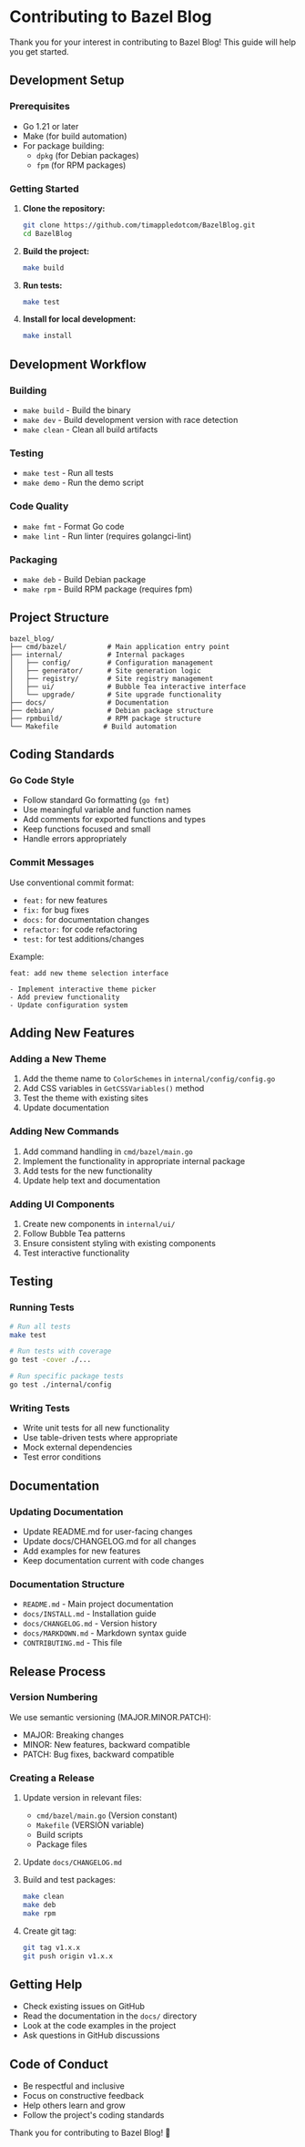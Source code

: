 # Contributing to Bazel Blog

Thank you for your interest in contributing to Bazel Blog! This guide will help you get started.

## Development Setup

### Prerequisites

- Go 1.21 or later
- Make (for build automation)
- For package building:
  - `dpkg` (for Debian packages)
  - `fpm` (for RPM packages)

### Getting Started

1. **Clone the repository:**
   ```bash
   git clone https://github.com/timappledotcom/BazelBlog.git
   cd BazelBlog
   ```

2. **Build the project:**
   ```bash
   make build
   ```

3. **Run tests:**
   ```bash
   make test
   ```

4. **Install for local development:**
   ```bash
   make install
   ```

## Development Workflow

### Building

- `make build` - Build the binary
- `make dev` - Build development version with race detection
- `make clean` - Clean all build artifacts

### Testing

- `make test` - Run all tests
- `make demo` - Run the demo script

### Code Quality

- `make fmt` - Format Go code
- `make lint` - Run linter (requires golangci-lint)

### Packaging

- `make deb` - Build Debian package
- `make rpm` - Build RPM package (requires fpm)

## Project Structure

```
bazel_blog/
├── cmd/bazel/          # Main application entry point
├── internal/           # Internal packages
│   ├── config/         # Configuration management
│   ├── generator/      # Site generation logic
│   ├── registry/       # Site registry management
│   ├── ui/             # Bubble Tea interactive interface
│   └── upgrade/        # Site upgrade functionality
├── docs/               # Documentation
├── debian/             # Debian package structure
├── rpmbuild/           # RPM package structure
└── Makefile           # Build automation
```

## Coding Standards

### Go Code Style

- Follow standard Go formatting (`go fmt`)
- Use meaningful variable and function names
- Add comments for exported functions and types
- Keep functions focused and small
- Handle errors appropriately

### Commit Messages

Use conventional commit format:
- `feat:` for new features
- `fix:` for bug fixes
- `docs:` for documentation changes
- `refactor:` for code refactoring
- `test:` for test additions/changes

Example:
```
feat: add new theme selection interface

- Implement interactive theme picker
- Add preview functionality
- Update configuration system
```

## Adding New Features

### Adding a New Theme

1. Add the theme name to `ColorSchemes` in `internal/config/config.go`
2. Add CSS variables in `GetCSSVariables()` method
3. Test the theme with existing sites
4. Update documentation

### Adding New Commands

1. Add command handling in `cmd/bazel/main.go`
2. Implement the functionality in appropriate internal package
3. Add tests for the new functionality
4. Update help text and documentation

### Adding UI Components

1. Create new components in `internal/ui/`
2. Follow Bubble Tea patterns
3. Ensure consistent styling with existing components
4. Test interactive functionality

## Testing

### Running Tests

```bash
# Run all tests
make test

# Run tests with coverage
go test -cover ./...

# Run specific package tests
go test ./internal/config
```

### Writing Tests

- Write unit tests for all new functionality
- Use table-driven tests where appropriate
- Mock external dependencies
- Test error conditions

## Documentation

### Updating Documentation

- Update README.md for user-facing changes
- Update docs/CHANGELOG.md for all changes
- Add examples for new features
- Keep documentation current with code changes

### Documentation Structure

- `README.md` - Main project documentation
- `docs/INSTALL.md` - Installation guide
- `docs/CHANGELOG.md` - Version history
- `docs/MARKDOWN.md` - Markdown syntax guide
- `CONTRIBUTING.md` - This file

## Release Process

### Version Numbering

We use semantic versioning (MAJOR.MINOR.PATCH):
- MAJOR: Breaking changes
- MINOR: New features, backward compatible
- PATCH: Bug fixes, backward compatible

### Creating a Release

1. Update version in relevant files:
   - `cmd/bazel/main.go` (Version constant)
   - `Makefile` (VERSION variable)
   - Build scripts
   - Package files

2. Update `docs/CHANGELOG.md`

3. Build and test packages:
   ```bash
   make clean
   make deb
   make rpm
   ```

4. Create git tag:
   ```bash
   git tag v1.x.x
   git push origin v1.x.x
   ```

## Getting Help

- Check existing issues on GitHub
- Read the documentation in the `docs/` directory
- Look at the code examples in the project
- Ask questions in GitHub discussions

## Code of Conduct

- Be respectful and inclusive
- Focus on constructive feedback
- Help others learn and grow
- Follow the project's coding standards

Thank you for contributing to Bazel Blog! 🚀